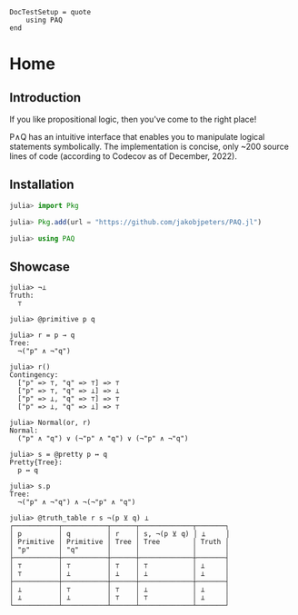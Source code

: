 
```@meta
DocTestSetup = quote
    using PAQ
end
```

# Home

## Introduction

If you like propositional logic, then you've come to the right place!

P∧Q has an intuitive interface that enables you to manipulate logical statements symbolically. The implementation is concise, only ~200 source lines of code (according to Codecov as of December, 2022).


## Installation

```julia
julia> import Pkg

julia> Pkg.add(url = "https://github.com/jakobjpeters/PAQ.jl")

julia> using PAQ
```


## Showcase

```jldoctest
julia> ¬⊥
Truth:
  ⊤

julia> @primitive p q

julia> r = p → q
Tree:
  ¬("p" ∧ ¬"q")

julia> r()
Contingency:
  ["p" => ⊤, "q" => ⊤] => ⊤
  ["p" => ⊤, "q" => ⊥] => ⊥
  ["p" => ⊥, "q" => ⊤] => ⊤
  ["p" => ⊥, "q" => ⊥] => ⊤

julia> Normal(or, r)
Normal:
  ("p" ∧ "q") ∨ (¬"p" ∧ "q") ∨ (¬"p" ∧ ¬"q")

julia> s = @pretty p ↔ q
Pretty{Tree}:
  p ↔ q

julia> s.p
Tree:
  ¬("p" ∧ ¬"q") ∧ ¬(¬"p" ∧ "q")

julia> @truth_table r s ¬(p ⊻ q) ⊥
┌───────────┬───────────┬──────┬─────────────┬───────┐
│ p         │ q         │ r    │ s, ¬(p ⊻ q) │ ⊥     │
│ Primitive │ Primitive │ Tree │ Tree        │ Truth │
│ "p"       │ "q"       │      │             │       │
├───────────┼───────────┼──────┼─────────────┼───────┤
│ ⊤         │ ⊤         │ ⊤    │ ⊤           │ ⊥     │
│ ⊤         │ ⊥         │ ⊥    │ ⊥           │ ⊥     │
├───────────┼───────────┼──────┼─────────────┼───────┤
│ ⊥         │ ⊤         │ ⊤    │ ⊥           │ ⊥     │
│ ⊥         │ ⊥         │ ⊤    │ ⊤           │ ⊥     │
└───────────┴───────────┴──────┴─────────────┴───────┘
```
